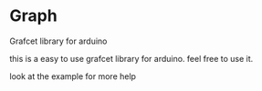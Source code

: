 # Graph
Grafcet library for arduino

this is a easy to use grafcet library for arduino. feel free to use it.


look at the example for more help
